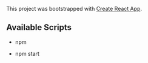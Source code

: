 This project was bootstrapped with [Create React App](https://github.com/facebookincubator/create-react-app).


## Available Scripts

- npm

- npm start
